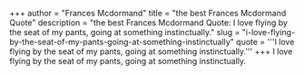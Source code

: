 +++
author = "Frances Mcdormand"
title = "the best Frances Mcdormand Quote"
description = "the best Frances Mcdormand Quote: I love flying by the seat of my pants, going at something instinctually."
slug = "i-love-flying-by-the-seat-of-my-pants-going-at-something-instinctually"
quote = '''I love flying by the seat of my pants, going at something instinctually.'''
+++
I love flying by the seat of my pants, going at something instinctually.
